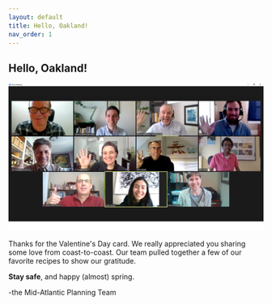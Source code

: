 ```yaml
---
layout: default
title: Hello, Oakland!
nav_order: 1
---
```

## Hello, Oakland!

![Image](Mid-Atlantic%20Planning%20Team.png)

Thanks for the Valentine's Day card. We really appreciated you sharing some love from coast-to-coast. Our team pulled together a few of our favorite recipes to show our gratitude.

**Stay safe**, and happy \(almost) spring.

-the Mid-Atlantic Planning Team
